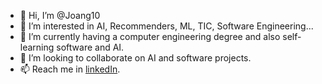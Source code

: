 - 👋 Hi, I’m @Joang10
- 👀 I’m interested in AI, Recommenders, ML, TIC, Software Engineering...
- 🌱 I’m currently having a computer engineering degree and also self-learning software and AI.
- 💞️ I’m looking to collaborate on AI and software projects.
- 📫 Reach me in [linkedIn](https://www.linkedin.com/in/joan-g%C3%B3mez-i-tom%C3%A9-83412317a/).

<!---
Joang10/Joang10 is a ✨ special ✨ repository because its `README.md` (this file) appears on your GitHub profile.
You can click the Preview link to take a look at your changes.
--->
